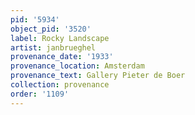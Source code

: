 ```yaml
---
pid: '5934'
object_pid: '3520'
label: Rocky Landscape
artist: janbrueghel
provenance_date: '1933'
provenance_location: Amsterdam
provenance_text: Gallery Pieter de Boer
collection: provenance
order: '1109'
---
```

